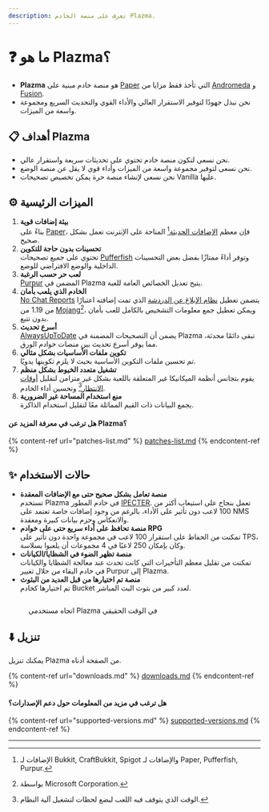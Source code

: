 ```yaml
---
description: تعرف على منصة الخادم Plazma.
---
```


# ❓ ما هو Plazma؟

- **Plazma** هو منصة خادم مبنية على [Paper](https://github.com/PaperMC/Paper) التي تأخذ فقط مزايا من [Andromeda](https://github.com/EarendelArchived/Andromeda) و [Fusion](https://github.com/RuinedTechnologyUnify/Fusion).
- نحن نبذل جهودًا لتوفير الاستقرار العالي والأداء القوي والتحديث السريع ومجموعة واسعة من الميزات.

## 📋 أهداف Plazma <a href="#id-1" id="id-1"></a>

- نحن نسعى لنكون منصة خادم تحتوي على تحديثات سريعة واستقرار عالي.
- نحن نسعى لتوفير مجموعة واسعة من الميزات وأداء قوي لا يقل عن منصة الوضع.
- نحن نسعى لإنشاء منصة حرة يمكن تخصيص تصحيحات Vanilla عليها.

## ⚙️ الميزات الرئيسية <a href="#id-2" id="id-2"></a>

1. **بيئة إضافات قوية**\
   بناءً على [Paper](https://github.com/PaperMC/Paper)، فإن معظم [الإضافات الحديثة](#user-content-fn-1)[^1] المتاحة على الإنترنت تعمل بشكل صحيح.
2. **تحسينات بدون حاجة للتكوين**\
   تحتوي على جميع تصحيحات [Pufferfish](https://github.com/pufferfish-gg/Pufferfish) وتوفر أداءً ممتازًا بفضل بعض التحسينات الداخلية والوضع الافتراضي للوضع.
3. **لعب حر حسب الرغبة**\
   [Purpur](https://github.com/PurpurMC/Purpur) المضمن في Plazma يتيح تعديل الخصائص العامة للعبة.
4. **الخادم الذي يلعب بأمان**\
   [No Chat Reports](https://github.com/Aizistral-Studios/No-Chat-Reports) يتضمن تعطيل [نظام الإبلاغ عن الدردشة](#user-content-fn-3) الذي تمت إضافته اعتبارًا من 1.19 من [Mojang](#user-content-fn-2)[^2]، ويمكن تعطيل جمع معلومات التشخيص بالكامل للعب بأمان بدون تتبع.
5. **أسرع تحديث**\
   [AlwaysUpToDate](https://github.com/PlazmaMC/AlwaysUpToDate) يضمن أن التصحيحات المضمنة في Plazma تبقى دائمًا محدثة، مما يوفر أسرع تحديث بين منصات خوادم الورق.
6. **تكوين ملفات الأساسيات بشكل مثالي**\
   تم تحسين ملفات التكوين الأساسية بحيث لا يلزم تكوينها يدويًا.
7. **تشغيل متعدد الخيوط بشكل منظم**\
   يقوم بتجانس أنظمة الميكانيكا غير المتعلقة باللعبة بشكل غير متزامن لتقليل [أوقات الانتظار](#user-content-fn-4)[^4] وتحسين أداء الخادم.
8. **منع استخدام المساحة غير الضرورية**\
   يجمع البيانات ذات القيم المماثلة معًا لتقليل استخدام الذاكرة.

#### هل ترغب في معرفة المزيد عن Plazma؟ <a href="#etc-1" id="etc-1"></a>

{% content-ref url="patches-list.md" %}
[patches-list.md](patches-list.md)
{% endcontent-ref %}

## ✨ حالات الاستخدام <a href="#id-3" id="id-3"></a>

- **منصة تعامل بشكل صحيح حتى مع الإضافات المعقدة**\
  تستخدم Plazma في خادم المطور [IPECTER](https://github.com/IPECTER). تعمل بنجاح على استيعاب أكثر من 100 لاعب دون تأثير على الأداء، بالرغم من وجود إضافات خاصة تعتمد على NMS والانعكاس وحزم بيانات كبيرة ومعقدة.
- **منصة تحافظ على أداء سريع حتى على خوادم RPG**\
  تمكنت من الحفاظ على استقرار 100 لاعب في مجموعة واحدة دون تأثير على TPS، وكان بإمكان 250 لاعبًا في 4 مجموعات أن يلعبوا بسلاسة.
- **منصة تظهر الضوء في الشظايا/الكيانات**\
  تمكنت من تقليل معظم التأخيرات التي كانت تحدث عند معالجة الشظايا والكيانات في خادم البقاء من خلال تغيير Purpur إلى Plazma.
- **منصة تم اختيارها من قبل العديد من البثوث**\
  تم اختيارها كخادم Bucket لعدد كبير من بثوث البث المباشر.

<figure>
   <img src="https://badge.plazmamc.org/internal/bstats" alt="">
   
   <figcaption><p>اتجاه مستخدمي Plazma في الوقت الحقيقي</p></figcaption>
</figure>

## ⬇️ تنزيل

يمكنك تنزيل Plazma من الصفحة أدناه.

{% content-ref url="downloads.md" %}
[downloads.md](downloads.md)
{% endcontent-ref %}

#### هل ترغب في مزيد من المعلومات حول دعم الإصدارات؟

{% content-ref url="supported-versions.md" %}
[supported-versions.md](supported-versions.md)
{% endcontent-ref %}

***

[^1]: الإضافات لـ Bukkit, CraftBukkit, Spigot والإضافات لـ Paper, Pufferfish, Purpur.

[^2]: بواسطة Microsoft Corporation.

[^3]: بتعطيل نظام الإبلاغ عن الدردشة، يتم معالجة الدردشة فقط على الخادم ويتم منع تتبع الدردشة من قبل Mojang.

[^4]: الوقت الذي يتوقف فيه اللعب لبضع لحظات لتشغيل آلية النظام.
